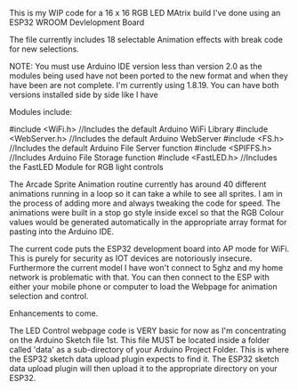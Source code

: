 This is my WIP code for a 16 x 16 RGB LED MAtrix build I've done using an ESP32 WROOM Devlelopment Board

The file currently includes 18 selectable Animation effects with break code for new selections. 

NOTE: You must use Arduino IDE version less than version 2.0 as the modules being used have not been ported to the new format and when they have been are not complete. I'm currently using 1.8.19. You can have both versions installed side by side like I have

Modules include:

#include <WiFi.h> //Includes the default Arduino WiFi Library
#include <WebServer.h> //Includes the default Arduino WebServer
#include <FS.h> //Includes the default Arduino File Server function
#include <SPIFFS.h> //Includes Arduino File Storage function
#include <FastLED.h> //Includes the FastLED Module for RGB light controls

The Arcade Sprite Animation routine currently has around 40 different animations running in a loop so it can take a while to see all sprites.
I am in the process of adding more and always tweaking the code for speed. The animations were built in a stop go style inside excel so
that the RGB Colour values would be generated automatically in the appropriate array format for pasting into the Arduino IDE.

The current code puts the ESP32 development board into AP mode for WiFi. This is purely for security as IOT devices are notoriously
insecure. Furthermore the current model I have won't connect to 5ghz and my home network is problematic with that. You can then connect
to the ESP with either your mobile phone or computer to load the Webpage for animation selection and control.

Enhancements to come.

The LED Control webpage code is VERY basic for now as I'm concentrating on the Arduino Sketch file 1st. This file MUST be located inside a folder called 'data' as a sub-directory of your Arduino Project Folder. This is where the ESP32 sketch data upload plugin expects to find it. The ESP32 sketch data upload plugin will then upload it to the appropriate directory on your ESP32.
